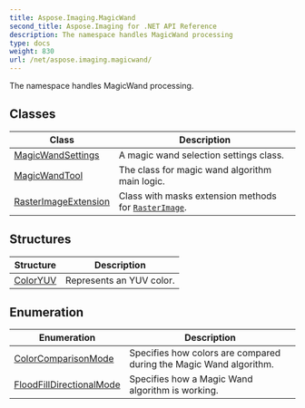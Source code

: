 ```yaml
---
title: Aspose.Imaging.MagicWand
second_title: Aspose.Imaging for .NET API Reference
description: The namespace handles MagicWand processing
type: docs
weight: 830
url: /net/aspose.imaging.magicwand/
---
```

The namespace handles MagicWand processing.

## Classes

| Class | Description |
| --- | --- |
| [MagicWandSettings](./magicwandsettings/) | A magic wand selection settings class. |
| [MagicWandTool](./magicwandtool/) | The class for magic wand algorithm main logic. |
| [RasterImageExtension](./rasterimageextension/) | Class with masks extension methods for [`RasterImage`](../aspose.imaging/rasterimage/). |
## Structures

| Structure | Description |
| --- | --- |
| [ColorYUV](./coloryuv/) | Represents an YUV color. |
## Enumeration

| Enumeration | Description |
| --- | --- |
| [ColorComparisonMode](./colorcomparisonmode/) | Specifies how colors are compared during the Magic Wand algorithm. |
| [FloodFillDirectionalMode](./floodfilldirectionalmode/) | Specifies how a Magic Wand algorithm is working. |


